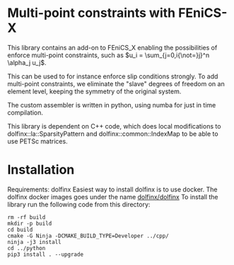 # Multi-point constraints with FEniCS-X

This library contains an add-on to FEniCS_X enabling the possibilities
of enforce multi-point constraints, such as $`u_i =
\sum_{j=0,i{\not=}j}^n \alpha_j u_j`$.

This can be used to for instance enforce slip conditions strongly. To
add multi-point constraints, we eliminate the "slave" degrees of freedom
on an element level, keeping the symmetry of the original system.

The custom assembler is written in python, using numba for just in time
compilation.

This library is dependent on C++ code, which does local modifications to
dolfinx::la::SparsityPattern and dolfinx::common::IndexMap to be able to
use PETSc matrices.

# Installation

Requirements: dolfinx
Easiest way to install dolfinx is to use docker.
The dolfinx docker images goes under the name [dolfinx/dolfinx](https://hub.docker.com/r/dolfinx/dolfinx)
To install the library run the following code from this directory:
```
rm -rf build
mkdir -p build
cd build
cmake -G Ninja -DCMAKE_BUILD_TYPE=Developer ../cpp/
ninja -j3 install
cd ../python
pip3 install . --upgrade
```